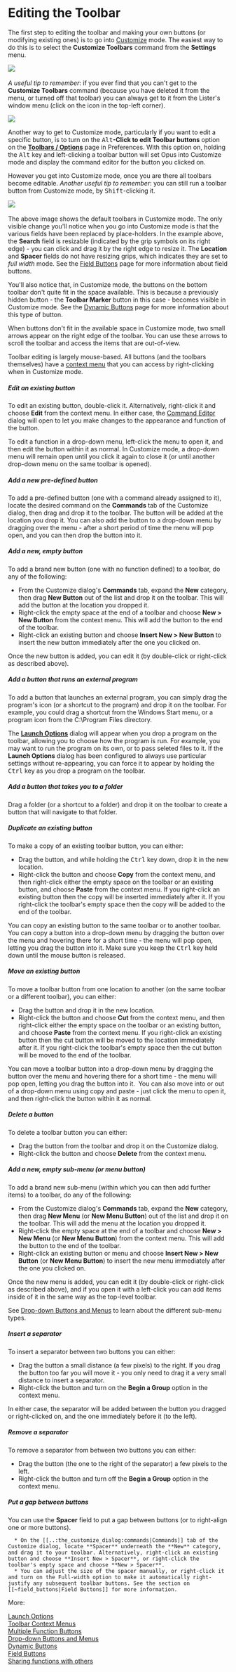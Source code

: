 # Editing the Toolbar

The first step to editing the toolbar and making your own buttons (or modifying existing ones) is to go into [Customize](/Manual/customize/RAEDME.md) mode. The easiest way to do this is to select the **Customize Toolbars** command from the **Settings** menu.

![](/Manual/images/media/customize_toolbar_item.png) 

*A useful tip to remember*: if you ever find that you can't get to the **Customize Toolbars** command (because you have deleted it from the menu, or turned off that toolbar) you can always get to it from the Lister's window menu (click on the icon in the top-left corner).

![](/Manual/images/media/customise_window_menu.png)

Another way to get to Customize mode, particularly if you want to edit a specific button, is to turn on the <kbd>Alt</kbd>**-Click to edit Toolbar buttons** option on the **[Toolbars / Options](/Manual/preferences/preferences_categories/toolbars/toolbar_options.md)** page in Preferences. With this option on, holding the <kbd>Alt</kbd> key and left-clicking a toolbar button will set Opus into Customize mode and display the command editor for the button you clicked on.

However you get into Customize mode, once you are there all toolbars become editable. *Another useful tip to remember*: you can still run a toolbar button from Customize mode, by <kbd>Shift</kbd>-clicking it.

![](/Manual/images/media/toolbars_in_customize.png) 

The above image shows the default toolbars in Customize mode. The only visible change you'll notice when you go into Customize mode is that the various fields have been replaced by place-holders. In the example above, the **Search** field is resizable (indicated by the grip symbols on its right edge) - you can click and drag it by the right edge to resize it. The **Location** and **Spacer** fields do not have resizing grips, which indicates they are set to *full width* mode. See the [Field Buttons](/Manual/customize/creating_your_own_buttons/editing_the_toolbar/field_buttons/RAEDME.md) page for more information about field buttons.

You'll also notice that, in Customize mode, the buttons on the bottom toolbar don't quite fit in the space available. This is because a previously hidden button - the **Toolbar Marker** button in this case - becomes visible in Customize mode. See the [Dynamic Buttons](/Manual/customize/creating_your_own_buttons/editing_the_toolbar/dynamic_buttons/RAEDME.md) page for more information about this type of button.

When buttons don't fit in the available space in Customize mode, two small arrows appear on the right edge of the toolbar. You can use these arrows to scroll the toolbar and access the items that are out-of-view.

Toolbar editing is largely mouse-based. All buttons (and the toolbars themselves) have a [context menu](/Manual/customize/creating_your_own_buttons/editing_the_toolbar/toolbar_context_menus.md) that you can access by right-clicking when in Customize mode.

##### Edit an existing button

To edit an existing button, double-click it. Alternatively, right-click it and choose **Edit** from the context menu. In either case, the [Command Editor](command_editor/RAEDME.md) dialog will open to let you make changes to the appearance and function of the button.

To edit a function in a drop-down menu, left-click the menu to open it, and then edit the button within it as normal. In Customize mode, a drop-down menu will remain open until you click it again to close it (or until another drop-down menu on the same toolbar is opened).

##### Add a new pre-defined button

To add a pre-defined button (one with a command already assigned to it), locate the desired command on the **Commands** tab of the Customize dialog, then drag and drop it to the toolbar. The button will be added at the location you drop it. You can also add the button to a drop-down menu by dragging over the menu - after a short period of time the menu will pop open, and you can then drop the button into it.

##### Add a new, empty button

To add a brand new button (one with no function defined) to a toolbar, do any of the following:

- From the Customize dialog's **Commands** tab, expand the **New** category, then drag **New Button** out of the list and drop it on the toolbar. This will add the button at the location you dropped it.
- Right-click the empty space at the end of a toolbar and choose **New \> New Button** from the context menu. This will add the button to the end of the toolbar.
- Right-click an existing button and choose **Insert New \> New Button** to insert the new button immediately after the one you clicked on.

Once the new button is added, you can edit it (by double-click or right-click as described above).

##### Add a button that runs an external program

To add a button that launches an external program, you can simply drag the program's icon (or a shortcut to the program) and drop it on the toolbar. For example, you could drag a shortcut from the Windows Start menu, or a program icon from the C:\Program Files directory.

The **[Launch Options](/Manual/customize/creating_your_own_buttons/editing_the_toolbar/launch_options.md)** dialog will appear when you drop a program on the toolbar, allowing you to choose how the program is run. For example, you may want to run the program on its own, or to pass seleted files to it. If the **Launch Options** dialog has been configured to always use particular settings without re-appearing, you can force it to appear by holding the <kbd>Ctrl</kbd> key as you drop a program on the toolbar.

##### Add a button that takes you to a folder

Drag a folder (or a shortcut to a folder) and drop it on the toolbar to create a button that will navigate to that folder.

##### Duplicate an existing button

To make a copy of an existing toolbar button, you can either:

- Drag the button, and while holding the <kbd>Ctrl</kbd> key down, drop it in the new location.
- Right-click the button and choose **Copy** from the context menu, and then right-click either the empty space on the toolbar or an existing button, and choose **Paste** from the context menu. If you right-click an existing button then the copy will be inserted immediately after it. If you right-click the toolbar's empty space then the copy will be added to the end of the toolbar.

You can copy an existing button to the same toolbar or to another toolbar. You can copy a button into a drop-down menu by dragging the button over the menu and hovering there for a short time - the menu will pop open, letting you drag the button into it. Make sure you keep the <kbd>Ctrl</kbd> key held down until the mouse button is released.

##### Move an existing button

To move a toolbar button from one location to another (on the same toolbar or a different toolbar), you can either:

- Drag the button and drop it in the new location.
- Right-click the button and choose **Cut** from the context menu, and then right-click either the empty space on the toolbar or an existing button, and choose **Paste** from the context menu. If you right-click an existing button then the cut button will be moved to the location immediately after it. If you right-click the toolbar's empty space then the cut button will be moved to the end of the toolbar.

You can move a toolbar button into a drop-down menu by dragging the button over the menu and hovering there for a short time - the menu will pop open, letting you drag the button into it.  You can also move into or out of a drop-down menu using copy and paste - just click the menu to open it, and then right-click the button within it as normal.

##### Delete a button

To delete a toolbar button you can either:

- Drag the button from the toolbar and drop it on the Customize dialog.
- Right-click the button and choose **Delete** from the context menu.

##### Add a new, empty sub-menu (or menu button)

To add a brand new sub-menu (within which you can then add further items) to a toolbar, do any of the following:

- From the Customize dialog's **Commands** tab, expand the **New** category, then drag **New Menu** (or **New Menu Button**) out of the list and drop it on the toolbar. This will add the menu at the location you dropped it.
- Right-click the empty space at the end of a toolbar and choose **New \> New Menu** (or **New Menu Button**) from the context menu. This will add the button to the end of the toolbar.
- Right-click an existing button or menu and choose **Insert New \> New Button** (or **New Menu Button**) to insert the new menu immediately after the one you clicked on.

Once the new menu is added, you can edit it (by double-click or right-click as described above), and if you open it with a left-click you can add items inside of it in the same way as the top-level toolbar.

See [Drop-down Buttons and Menus](/Manual/customize/creating_your_own_buttons/editing_the_toolbar/drop-down_buttons_and_menus.md) to learn about the different sub-menu types.

##### Insert a separator

To insert a separator between two buttons you can either:

- Drag the button a small distance (a few pixels) to the right. If you drag the button too far you will move it - you only need to drag it a very small distance to insert a separator.
- Right-click the button and turn on the **Begin a Group** option in the context menu.

In either case, the separator will be added between the button you dragged or right-clicked on, and the one immediately before it (to the left).

##### Remove a separator

To remove a separator from between two buttons you can either:

- Drag the button (the one to the right of the separator) a few pixels to the left.
- Right-click the button and turn off the **Begin a Group** option in the context menu.

##### Put a gap between buttons

You can use the **Spacer** field to put a gap between buttons (or to right-align one or more buttons).

      * On the [[..:the_customize_dialog:commands|Commands]] tab of the Customize dialog, locate **Spacer** underneath the **New** category, and drag it to your toolbar. Alternatively, right-click an existing button and choose **Insert New > Spacer**, or right-click the toolbar's empty space and choose **New > Spacer**.
      * You can adjust the size of the spacer manually, or right-click it and turn on the Full-width option to make it automatically right-justify any subsequent toolbar buttons. See the section on [[~field_buttons|Field Buttons]] for more information.

More:

[Launch Options](/Manual/customize/creating_your_own_buttons/editing_the_toolbar/launch_options.md)  
[Toolbar Context Menus](/Manual/customize/creating_your_own_buttons/editing_the_toolbar/toolbar_context_menus.md)  
[Multiple Function Buttons](/Manual/customize/creating_your_own_buttons/editing_the_toolbar/multiple_function_buttons.md)  
[Drop-down Buttons and Menus](/Manual/customize/creating_your_own_buttons/editing_the_toolbar/drop-down_buttons_and_menus.md)  
[Dynamic Buttons](/Manual/customize/creating_your_own_buttons/editing_the_toolbar/dynamic_buttons/RAEDME.md)  
[Field Buttons](/Manual/customize/creating_your_own_buttons/editing_the_toolbar/field_buttons/RAEDME.md)  
[Sharing functions with others](/Manual/customize/creating_your_own_buttons/editing_the_toolbar/sharing_functions_with_others.md)  
